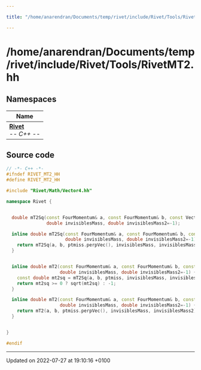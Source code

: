 ```yaml
---

title: "/home/anarendran/Documents/temp/rivet/include/Rivet/Tools/RivetMT2.hh"

---
```


# /home/anarendran/Documents/temp/rivet/include/Rivet/Tools/RivetMT2.hh



## Namespaces

| Name           |
| -------------- |
| **[Rivet](http://example.org/namespaces/namespacerivet/)** <br>-*- C++ -*-  |




## Source code

```cpp
// -*- C++ -*-
#ifndef RIVET_MT2_HH
#define RIVET_MT2_HH

#include "Rivet/Math/Vector4.hh"

namespace Rivet {


  double mT2Sq(const FourMomentum& a, const FourMomentum& b, const Vector3& ptmiss,
               double invisiblesMass, double invisiblesMass2=-1);

  inline double mT2Sq(const FourMomentum& a, const FourMomentum& b, const FourMomentum& ptmiss,
                      double invisiblesMass, double invisiblesMass2=-1) {
    return mT2Sq(a, b, ptmiss.perpVec(), invisiblesMass, invisiblesMass2);
  }


  inline double mT2(const FourMomentum& a, const FourMomentum& b, const Vector3& ptmiss,
                    double invisiblesMass, double invisiblesMass2=-1) {
    const double mt2sq = mT2Sq(a, b, ptmiss, invisiblesMass, invisiblesMass2);
    return mt2sq >= 0 ? sqrt(mt2sq) : -1;
  }

  inline double mT2(const FourMomentum& a, const FourMomentum& b, const FourMomentum& ptmiss,
                    double invisiblesMass, double invisiblesMass2=-1) {
    return mT2(a, b, ptmiss.perpVec(), invisiblesMass, invisiblesMass2);
  }


}

#endif
```


-------------------------------

Updated on 2022-07-27 at 19:10:16 +0100
